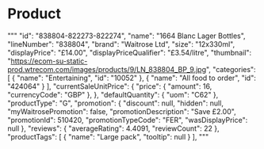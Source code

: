 # Product 
"""
    "id": "838804-822273-822274", 
    "name": "1664 Blanc Lager Bottles",
    "lineNumber": "838804",
    "brand": "Waitrose Ltd",
    "size": "12x330ml",
    "displayPrice": "£14.00",
    "displayPriceQualifier": "£3.54/litre",
    "thumbnail": "https://ecom-su-static-prod.wtrecom.com/images/products/9/LN_838804_BP_9.jpg",
    "categories": [
        {
        "name": "Entertaining",
        "id": "10052"
        },
        {
        "name": "All food to order",
        "id": "424064"
        }
    ],
    "currentSaleUnitPrice": {
        "price": {
            "amount": 16,
            "currencyCode": "GBP"
        },
        <!-- not implemented
        "quantity": {
            "amount": 1,
            "uom": "C62"
        }
        -->
    },
    "defaultQuantity": {
        "uom": "C62"
    },
    <!-- not implemented
    "productImageUrls": {
        "extraLarge": "https://ecom-su-static-prod.wtrecom.com/images/products/4/LN_838804_BP_4.jpg",
        "large": "https://ecom-su-static-prod.wtrecom.com/images/products/11/LN_838804_BP_11.jpg",
        "medium": "https://ecom-su-static-prod.wtrecom.com/images/products/3/LN_838804_BP_3.jpg",
        "small": "https://ecom-su-static-prod.wtrecom.com/images/products/9/LN_838804_BP_9.jpg"
    },
    -->
    "productType": "G",
    "promotion": {
        "discount": null,
        <!-- not implemented
        "groups": [
            {
                "threshold": 1,
                "name": "X",
                "lineNumbers": [
                    "838804"
                ]
            }
        ], 
        -->
        "hidden": null,
        "myWaitrosePromotion": false,
        "promotionDescription": "Save £2.00",
        "promotionId": 510420,
        "promotionTypeCode": "FER",
        "wasDisplayPrice": null
    },
    "reviews": {
        "averageRating": 4.4091,
        "reviewCount": 22
    },
    <!-- not implemented
    "weights": {
        "uoms": [
            "C62"
        ],
        "pricePerUomQualifier": "£3.54/litre",
        "perUomQualifier": null,
        "defaultQuantity": null,
        "servings": null,
        "sizeDescription": null
    },
    -->
    "productTags": [
        {
            "name": "Large pack",
            "tooltip": null
        }
    ],
"""
